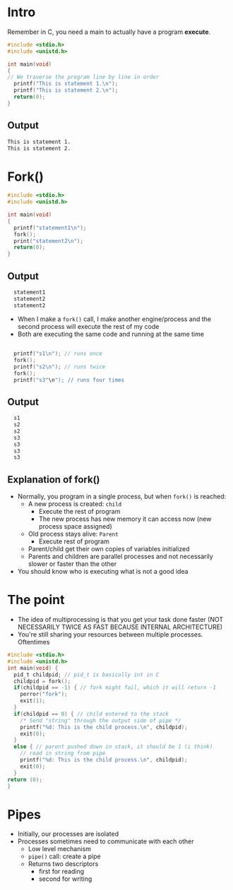 # Intro
Remember in C, you need a main to actually have a program **execute**.
```C
#include <stdio.h>
#include <unistd.h>

int main(void)
{
// We traverse the program line by line in order
  printf("This is statement 1.\n");
  printf("This is statement 2.\n");
  return(0);
}
```
## Output
```bash
This is statement 1.
This is statement 2.
```
# Fork()
```C
#include <stdio.h>
#include <unistd.h>

int main(void)
{
  printf("statement1\n");
  fork();
  print("statement2\n");
  return(0);
}
```
## Output
```bash
  statement1
  statement2
  statement2
```
* When I make a `fork()` call, I make another engine/process and the second process will execute the rest of my code
* Both are executing the same code and running at the same time
##
```C
  printf("s1\n"); // runs once
  fork();
  printf("s2\n"); // runs twice
  fork();
  printf("s3"\n"); // runs four times
```
## Output
```bash
  s1
  s2
  s2
  s3
  s3
  s3
  s3
```
## Explanation of fork()
* Normally, you program in a single process, but when `fork()` is reached:
  * A new process is created: `child`
      * Execute the rest of program
      * The new process has new memory it can access now (new process space assigned)
  * Old process stays alive: `Parent`
      * Execute rest of program
  * Parent/child get their own copies of variables initialized
  * Parents and children are parallel processes and not necessarily slower or faster than the other
* You should know who is executing what is not a good idea

# The point
* The idea of multiprocessing is that you get your task done faster (NOT NECESSARILY TWICE AS FAST BECAUSE INTERNAL ARCHITECTURE)
* You're still sharing your resources between multiple processes. Oftentimes
```C
#include <stdio.h>
#include <unistd.h>
int main(void) {
  pid_t childpid; // pid_t is basically int in C
  childpid = fork();  
  if(childpid == -1) { // fork might fail, which it will return -1
    perror("fork");
    exit(1);
  }
  if(childpid == 0) { // child entered to the stack
    /* Send "string" through the output side of pipe */
    printf("%d: This is the child process.\n", childpid);
    exit(0);
  }
  else { // parent pushed down in stack, it should be 1 (i think)
    // read in string from pipe
    printf("%d: This is the child process.\n", childpid);
    exit(0);
  }
return (0);
}
```
# Pipes
* Initially, our processes are isolated
* Processes sometimes need to communicate with each other
  * Low level mechanism
  * `pipe()` call: create a pipe
  * Returns two descriptors
      * first for reading
      * second for writing
